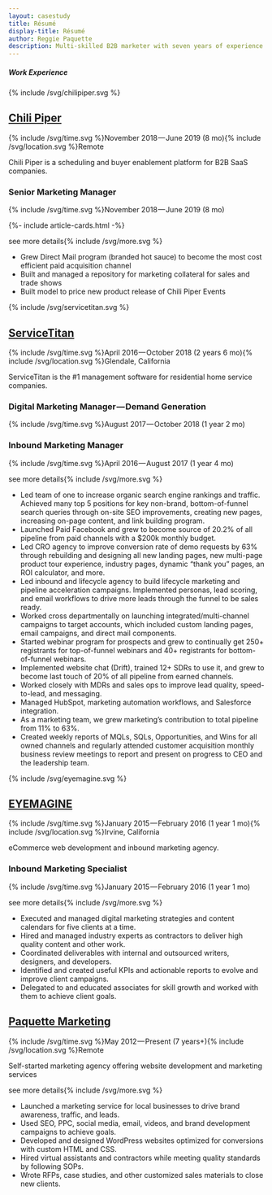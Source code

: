 ```yaml
---
layout: casestudy
title: Résumé
display-title: Résumé
author: Reggie Paquette
description: Multi-skilled B2B marketer with seven years of experience. Formerly at Chili Piper, ServiceTitan.
---
```


##### Work Experience

<div class="job-title" id="chilipiper">
<p>{% include /svg/chilipiper.svg %}</p><h2><a href="https://www.chilipiper.com/" target="_blank">Chili Piper</a></h2>
</div>

<div class="job-info">
<p>{% include /svg/time.svg %}November 2018 — June 2019 (8 mo){% include /svg/location.svg %}Remote</p>
</div>

Chili Piper is a scheduling and buyer enablement platform for B2B SaaS companies.

### Senior Marketing Manager

<div class="position-info">
<p>{% include /svg/time.svg %}November 2018 — June 2019 (8 mo)</p>
</div>

{%- include article-cards.html -%}

<div class="accordion-wrapper">
<div class="accordion-item close">
<p class="accordion-item-heading">see more details{% include /svg/more.svg %}</p>
<div class="accordion-item-content">
<ul>
<li>Grew Direct Mail program (branded hot sauce) to become the most cost efficient paid acquisition channel</li>
<li>Built and managed a repository for marketing collateral for sales and trade shows</li>
<li>Built model to price new product release of Chili Piper Events</li>
</ul>
</div>
</div>
</div>


<div class="job-title" id="servicetitan">
<p>{% include /svg/servicetitan.svg %}</p><h2><a href="https://www.servicetitan.com/" target="_blank">ServiceTitan</a></h2>
</div>

<div class="job-info">
<p>{% include /svg/time.svg %}April 2016 — October 2018 (2 years 6 mo){% include /svg/location.svg %}Glendale, California</p>
</div>

ServiceTitan is the #1 management software for residential home service companies.

### Digital Marketing Manager — Demand Generation

<div class="position-info">
<p>{% include /svg/time.svg %}August 2017 — October 2018 (1 year 2 mo)</p>
</div>

### Inbound Marketing Manager

<div class="position-info">
<p>{% include /svg/time.svg %}April 2016 — August 2017 (1 year 4 mo)</p>
</div>

<div class="accordion-wrapper">
<div class="accordion-item close">
<p class="accordion-item-heading">see more details{% include /svg/more.svg %}</p>
<div class="accordion-item-content">
<ul>
<li>Led team of one to increase organic search engine rankings and traffic. Achieved many top 5 positions for key non-brand, bottom-of-funnel search queries through on-site SEO improvements, creating new pages, increasing on-page content, and link building program.</li>
<li>Launched Paid Facebook and grew to become source of 20.2% of all pipeline from paid channels with a $200k monthly budget.</li>
<li>Led CRO agency to improve conversion rate of demo requests by 63% through rebuilding and designing all new landing pages, new multi-page product tour experience, industry pages, dynamic “thank you” pages, an ROI calculator, and more.</li>
<li>Led inbound and lifecycle agency to build lifecycle marketing and pipeline acceleration campaigns. Implemented personas, lead scoring, and email workflows to drive more leads through the funnel to be sales ready.</li>
<li>Worked cross departmentally on launching integrated/multi-channel campaigns to target accounts, which included custom landing pages, email campaigns, and direct mail components.</li>
<li>Started webinar program for prospects and grew to continually get 250+ registrants for top-of-funnel webinars and 40+ registrants for bottom-of-funnel webinars.</li>
<li>Implemented website chat (Drift), trained 12+ SDRs to use it, and grew to become last touch of 20% of all pipeline from earned channels.</li>
<li>Worked closely with MDRs and sales ops to improve lead quality, speed-to-lead, and messaging.</li>
<li>Managed HubSpot, marketing automation workflows, and Salesforce integration.</li>
<li>As a marketing team, we grew marketing’s contribution to total pipeline from 11% to 63%.</li>
<li>Created weekly reports of MQLs, SQLs, Opportunities, and Wins for all owned channels and regularly attended customer acquisition monthly business review meetings to report and present on progress to CEO and the leadership team.</li>
</ul>
</div>
</div>
</div>

<div class="job-title" id="eyemagine">
<p>{% include /svg/eyemagine.svg %}</p><h2><a href="https://www.eyemaginetech.com/" target="_blank">EYEMAGINE</a></h2>
</div>

<div class="job-info">
<p>{% include /svg/time.svg %}January 2015 — February 2016 (1 year 1 mo){% include /svg/location.svg %}Irvine, California</p>
</div>

eCommerce web development and inbound marketing agency.

### Inbound Marketing Specialist

<div class="position-info">
<p>{% include /svg/time.svg %}January 2015 — February 2016 (1 year 1 mo)</p>
</div>

<div class="accordion-wrapper">
<div class="accordion-item close">
<p class="accordion-item-heading">see more details{% include /svg/more.svg %}</p>
<div class="accordion-item-content">
<ul>
<li>Executed and managed digital marketing strategies and content calendars for five clients at a time.</li>
<li>Hired and managed industry experts as contractors to deliver high quality content and other work.</li>
<li>Coordinated deliverables with internal and outsourced writers, designers, and developers.</li>
<li>Identified and created useful KPIs and actionable reports to evolve and improve client campaigns.</li>
<li>Delegated to and educated associates for skill growth and worked with them to achieve client goals.</li>
</ul>
</div>
</div>
</div>

## [Paquette Marketing](http://paquettemarketing.com)

<div class="job-info">
<p>{% include /svg/time.svg %}May 2012 — Present (7 years+){% include /svg/location.svg %}Remote</p>
</div>

Self-started marketing agency offering website development and marketing services

<div class="accordion-wrapper">
<div class="accordion-item close">
<p class="accordion-item-heading">see more details{% include /svg/more.svg %}</p>
<div class="accordion-item-content">
<ul>
<li>Launched a marketing service for local businesses to drive brand awareness, traffic, and leads.</li>
<li>Used SEO, PPC, social media, email, videos, and brand development campaigns to achieve goals.</li>
<li>Developed and designed WordPress websites optimized for conversions with custom HTML and CSS.</li>
<li>Hired virtual assistants and contractors while meeting quality standards by following SOPs.</li>
<li>Wrote RFPs, case studies, and other customized sales materials to close new clients.</li>
</ul>
</div>
</div>
</div>